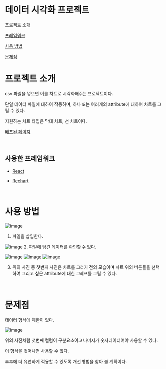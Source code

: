 # 데이터 시각화 프로젝트

[프로젝트 소개](#프로젝트-소개)

[프레임워크](#사용한-프레임워크)

[사용 방법](#사용-방법)

[문제점](#문제점)

# 프로젝트 소개

csv 파일을 넣으면 이를 차트로 시각화해주는 프로젝트이다.

단일 데이터 파일에 대하여 작동하며, 하나 또는 여러개의 attribute에 대하여 차트를 그릴 수 있다.

지원하는 차트 타입은 막대 차트, 선 차트이다.

[배포된 페이지](https://lifeisalone.github.io/DataVisualize/)

<br />

## 사용한 프레임워크

- [React](https://ko.reactjs.org/)

- [Rechart](https://recharts.org/en-US/)

<br />

# 사용 방법

![image](https://user-images.githubusercontent.com/58796245/176097210-bac42c2c-812f-4671-b609-fb8df3f526aa.png)
1. 파일을 삽입한다.

![image](https://user-images.githubusercontent.com/58796245/176097364-854157b4-d311-4298-8350-cbbcd545afd9.png)
2. 파일에 담긴 데이터를 확인할 수 있다.

![image](https://user-images.githubusercontent.com/58796245/176097435-73eb6f8c-1f95-4a22-bd75-5c335cb6f56d.png)
![image](https://user-images.githubusercontent.com/58796245/176097689-345141af-5fa1-48a8-8461-02f2e794cabd.png)
![image](https://user-images.githubusercontent.com/58796245/176097756-a4493071-58b0-469b-a975-c0e3a7c02e88.png)

3. 위의 사진 중 첫번째 사진은 차트를 그리기 전의 모습이며 차트 위의 버튼들을 선택하여 그리고 싶은 attribute에 대한 그래프를 그릴 수 있다.

<br />

# 문제점

데이터 형식에 제한이 있다.

![image](https://user-images.githubusercontent.com/58796245/176098086-e4ff7f2f-51d2-44b9-96ec-10deeb0651b9.png)


위의 사진처럼 첫번째 컬럼이 구분요소이고 나머지가 숫자데이터여야 사용할 수 있다.

이 형식을 벗어나면 사용할 수 없다.

추후에 더 유연하게 적용할 수 있도록 개선 방법을 찾아 볼 계획이다.
